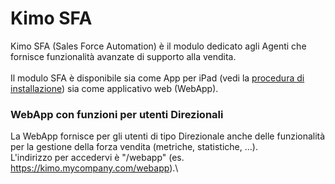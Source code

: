 # Kimo SFA

Kimo SFA (Sales Force Automation) è il modulo dedicato agli Agenti che fornisce funzionalità avanzate di supporto alla vendita.\
\
Il modulo SFA è disponibile sia come App per iPad (vedi la [procedura di installazione](../../installazione/installare-kimo-sfa-su-ipad.md)) sia come applicativo web (WebApp).

### WebApp con funzioni per utenti Direzionali

La WebApp fornisce per gli utenti di tipo Direzionale anche delle funzionalità per la gestione della forza vendita (metriche, statistiche, ...).\
L'indirizzo per accedervi è "/webapp" (es. https://kimo.mycompany.com/webapp).\
